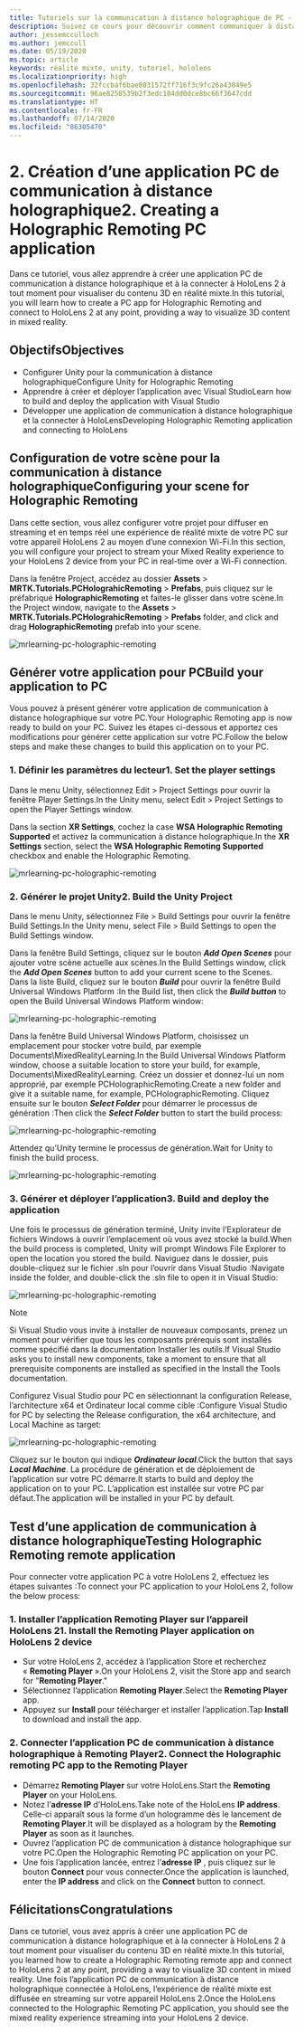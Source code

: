 ```yaml
---
title: Tutoriels sur la communication à distance holographique de PC - 2. Créer une application PC de communication à distance holographique
description: Suivez ce cours pour découvrir comment communiquer à distance une expérience de réalité mixte de votre PC à HoloLens 2.
author: jessemcculloch
ms.author: jemccull
ms.date: 05/19/2020
ms.topic: article
keywords: réalité mixte, unity, tutoriel, hololens
ms.localizationpriority: high
ms.openlocfilehash: 32fccbaf6bae8031572ff716f3c9fc26a43849e5
ms.sourcegitcommit: 96ae8258539b2f3edc104dd0dce8bc66f3647cdd
ms.translationtype: HT
ms.contentlocale: fr-FR
ms.lasthandoff: 07/14/2020
ms.locfileid: "86305470"
---
```

# <a name="2-creating-a-holographic-remoting-pc-application"></a><span data-ttu-id="9615c-105">2. Création d’une application PC de communication à distance holographique</span><span class="sxs-lookup"><span data-stu-id="9615c-105">2. Creating a Holographic Remoting PC application</span></span>

<span data-ttu-id="9615c-106">Dans ce tutoriel, vous allez apprendre à créer une application PC de communication à distance holographique et à la connecter à HoloLens 2 à tout moment pour visualiser du contenu 3D en réalité mixte.</span><span class="sxs-lookup"><span data-stu-id="9615c-106">In this tutorial, you will learn how to create a PC app for Holographic Remoting and connect to HoloLens 2 at any point, providing a way to visualize 3D content in mixed reality.</span></span>

## <a name="objectives"></a><span data-ttu-id="9615c-107">Objectifs</span><span class="sxs-lookup"><span data-stu-id="9615c-107">Objectives</span></span>

* <span data-ttu-id="9615c-108">Configurer Unity pour la communication à distance holographique</span><span class="sxs-lookup"><span data-stu-id="9615c-108">Configure Unity for Holographic Remoting</span></span>
* <span data-ttu-id="9615c-109">Apprendre à créer et déployer l’application avec Visual Studio</span><span class="sxs-lookup"><span data-stu-id="9615c-109">Learn how to build and deploy the application with Visual Studio</span></span>
* <span data-ttu-id="9615c-110">Développer une application de communication à distance holographique et la connecter à HoloLens</span><span class="sxs-lookup"><span data-stu-id="9615c-110">Developing Holographic Remoting application and connecting to HoloLens</span></span>

## <a name="configuring-your-scene-for-holographic-remoting"></a><span data-ttu-id="9615c-111">Configuration de votre scène pour la communication à distance holographique</span><span class="sxs-lookup"><span data-stu-id="9615c-111">Configuring your scene for Holographic Remoting</span></span>

<span data-ttu-id="9615c-112">Dans cette section, vous allez configurer votre projet pour diffuser en streaming et en temps réel une expérience de réalité mixte de votre PC sur votre appareil HoloLens 2 au moyen d’une connexion Wi-Fi.</span><span class="sxs-lookup"><span data-stu-id="9615c-112">In this section, you will configure your project to stream your Mixed Reality experience to your HoloLens 2 device from your PC in real-time over a Wi-Fi connection.</span></span>

<span data-ttu-id="9615c-113">Dans la fenêtre Project, accédez au dossier **Assets** > **MRTK.Tutorials.PCHolograhicRemoting** > **Prefabs**, puis cliquez sur le préfabriqué **HolographicRemoting** et faites-le glisser dans votre scène.</span><span class="sxs-lookup"><span data-stu-id="9615c-113">In the Project window, navigate to the **Assets** > **MRTK.Tutorials.PCHolograhicRemoting** > **Prefabs** folder, and click and drag **HolographicRemoting** prefab into your scene.</span></span>

![mrlearning-pc-holographic-remoting](images/mrlearning-pc-holographic-remoting/Tutorial2-Section1-Step1-1.png)

## <a name="build-your-application-to-pc"></a><span data-ttu-id="9615c-115">Générer votre application pour PC</span><span class="sxs-lookup"><span data-stu-id="9615c-115">Build your application to PC</span></span>

<span data-ttu-id="9615c-116">Vous pouvez à présent générer votre application de communication à distance holographique sur votre PC.</span><span class="sxs-lookup"><span data-stu-id="9615c-116">Your Holographic Remoting app is now ready to build on your PC.</span></span> <span data-ttu-id="9615c-117">Suivez les étapes ci-dessous et apportez ces modifications pour générer cette application sur votre PC.</span><span class="sxs-lookup"><span data-stu-id="9615c-117">Follow the below steps and make these changes to build this application on to your PC.</span></span>

### <a name="1-set-the-player-settings"></a><span data-ttu-id="9615c-118">1. Définir les paramètres du lecteur</span><span class="sxs-lookup"><span data-stu-id="9615c-118">1. Set the player settings</span></span>

<span data-ttu-id="9615c-119">Dans le menu Unity, sélectionnez Edit > Project Settings pour ouvrir la fenêtre Player Settings.</span><span class="sxs-lookup"><span data-stu-id="9615c-119">In the Unity menu, select Edit > Project Settings to open the Player Settings window.</span></span>

<span data-ttu-id="9615c-120">Dans la section **XR Settings**, cochez la case **WSA Holographic Remoting Supported** et activez la communication à distance holographique.</span><span class="sxs-lookup"><span data-stu-id="9615c-120">In the **XR Settings** section, select the **WSA Holographic Remoting Supported** checkbox and enable the Holographic Remoting.</span></span>

![mrlearning-pc-holographic-remoting](images/mrlearning-pc-holographic-remoting/Tutorial2-Section2-Step1-1.png)

### <a name="2-build-the-unity-project"></a><span data-ttu-id="9615c-122">2. Générer le projet Unity</span><span class="sxs-lookup"><span data-stu-id="9615c-122">2. Build the Unity Project</span></span>

<span data-ttu-id="9615c-123">Dans le menu Unity, sélectionnez File > Build Settings pour ouvrir la fenêtre Build Settings.</span><span class="sxs-lookup"><span data-stu-id="9615c-123">In the Unity menu, select File > Build Settings to open the Build Settings window.</span></span>

<span data-ttu-id="9615c-124">Dans la fenêtre Build Settings, cliquez sur le bouton ***Add Open Scenes*** pour ajouter votre scène actuelle aux scènes.</span><span class="sxs-lookup"><span data-stu-id="9615c-124">In the Build Settings window, click the ***Add Open Scenes*** button to add your current scene to the Scenes.</span></span> <span data-ttu-id="9615c-125">Dans la liste Build, cliquez sur le bouton ***Build*** pour ouvrir la fenêtre Build Universal Windows Platform :</span><span class="sxs-lookup"><span data-stu-id="9615c-125">In the Build list, then click the ***Build button*** to open the Build Universal Windows Platform window:</span></span>

![mrlearning-pc-holographic-remoting](images/mrlearning-pc-holographic-remoting/Tutorial2-Section2-Step2-1.png)

<span data-ttu-id="9615c-127">Dans la fenêtre Build Universal Windows Platform, choisissez un emplacement pour stocker votre build, par exemple Documents\MixedRealityLearning.</span><span class="sxs-lookup"><span data-stu-id="9615c-127">In the Build Universal Windows Platform window, choose a suitable location to store your build, for example, Documents\MixedRealityLearning.</span></span> <span data-ttu-id="9615c-128">Créez un dossier et donnez-lui un nom approprié, par exemple PCHolographicRemoting.</span><span class="sxs-lookup"><span data-stu-id="9615c-128">Create a new folder and give it a suitable name, for example, PCHolographicRemoting.</span></span> <span data-ttu-id="9615c-129">Cliquez ensuite sur le bouton ***Select Folder*** pour démarrer le processus de génération :</span><span class="sxs-lookup"><span data-stu-id="9615c-129">Then click the ***Select Folder*** button to start the build process:</span></span>

![mrlearning-pc-holographic-remoting](images/mrlearning-pc-holographic-remoting/Tutorial2-Section2-Step2-2.png)

<span data-ttu-id="9615c-131">Attendez qu’Unity termine le processus de génération.</span><span class="sxs-lookup"><span data-stu-id="9615c-131">Wait for Unity to finish the build process.</span></span>

![mrlearning-pc-holographic-remoting](images/mrlearning-pc-holographic-remoting/Tutorial2-Section2-Step2-3.png)

### <a name="3-build-and-deploy-the-application"></a><span data-ttu-id="9615c-133">3. Générer et déployer l’application</span><span class="sxs-lookup"><span data-stu-id="9615c-133">3. Build and deploy the application</span></span>

<span data-ttu-id="9615c-134">Une fois le processus de génération terminé, Unity invite l’Explorateur de fichiers Windows à ouvrir l’emplacement où vous avez stocké la build.</span><span class="sxs-lookup"><span data-stu-id="9615c-134">When the build process is completed, Unity will prompt Windows File Explorer to open the location you stored the build.</span></span> <span data-ttu-id="9615c-135">Naviguez dans le dossier, puis double-cliquez sur le fichier .sln pour l’ouvrir dans Visual Studio :</span><span class="sxs-lookup"><span data-stu-id="9615c-135">Navigate inside the folder, and double-click the .sln file to open it in Visual Studio:</span></span>

![mrlearning-pc-holographic-remoting](images/mrlearning-pc-holographic-remoting/Tutorial2-Section2-Step3-1.png)

> [!NOTE]
> <span data-ttu-id="9615c-137">Si Visual Studio vous invite à installer de nouveaux composants, prenez un moment pour vérifier que tous les composants prérequis sont installés comme spécifié dans la documentation Installer les outils.</span><span class="sxs-lookup"><span data-stu-id="9615c-137">If Visual Studio asks you to install new components, take a moment to ensure that all prerequisite components are installed as specified in the Install the Tools documentation.</span></span>

<span data-ttu-id="9615c-138">Configurez Visual Studio pour PC en sélectionnant la configuration Release, l’architecture x64 et Ordinateur local comme cible :</span><span class="sxs-lookup"><span data-stu-id="9615c-138">Configure Visual Studio for PC by selecting the Release configuration, the x64 architecture, and Local Machine as target:</span></span>

![mrlearning-pc-holographic-remoting](images/mrlearning-pc-holographic-remoting/Tutorial2-Section2-Step3-2.png)

<span data-ttu-id="9615c-140">Cliquez sur le bouton qui indique ***Ordinateur local***.</span><span class="sxs-lookup"><span data-stu-id="9615c-140">Click the button that says ***Local Machine***.</span></span> <span data-ttu-id="9615c-141">La procédure de génération et de déploiement de l’application sur votre PC démarre.</span><span class="sxs-lookup"><span data-stu-id="9615c-141">It starts to build and deploy the application on to your PC.</span></span> <span data-ttu-id="9615c-142">L’application est installée sur votre PC par défaut.</span><span class="sxs-lookup"><span data-stu-id="9615c-142">The application will be installed in your PC by default.</span></span>

## <a name="testing-holographic-remoting-remote-application"></a><span data-ttu-id="9615c-143">Test d’une application de communication à distance holographique</span><span class="sxs-lookup"><span data-stu-id="9615c-143">Testing Holographic Remoting remote application</span></span>

<span data-ttu-id="9615c-144">Pour connecter votre application PC à votre HoloLens 2, effectuez les étapes suivantes :</span><span class="sxs-lookup"><span data-stu-id="9615c-144">To connect your PC application to your HoloLens 2, follow the below process:</span></span>

### <a name="1-install-the-remoting-player-application-on-hololens-2-device"></a><span data-ttu-id="9615c-145">1. Installer l’application Remoting Player sur l’appareil HoloLens 2</span><span class="sxs-lookup"><span data-stu-id="9615c-145">1. Install the Remoting Player application on HoloLens 2 device</span></span>

* <span data-ttu-id="9615c-146">Sur votre HoloLens 2, accédez à l’application Store et recherchez « **Remoting Player** ».</span><span class="sxs-lookup"><span data-stu-id="9615c-146">On your HoloLens 2, visit the Store app and search for "**Remoting Player**."</span></span>
* <span data-ttu-id="9615c-147">Sélectionnez l’application **Remoting Player**.</span><span class="sxs-lookup"><span data-stu-id="9615c-147">Select the **Remoting Player** app.</span></span>
* <span data-ttu-id="9615c-148">Appuyez sur **Install** pour télécharger et installer l’application.</span><span class="sxs-lookup"><span data-stu-id="9615c-148">Tap **Install** to download and install the app.</span></span>

### <a name="2-connect-the-holographic-remoting-pc-app-to-the-remoting-player"></a><span data-ttu-id="9615c-149">2. Connecter l’application PC de communication à distance holographique à Remoting Player</span><span class="sxs-lookup"><span data-stu-id="9615c-149">2. Connect the Holographic remoting PC app to the Remoting Player</span></span>

* <span data-ttu-id="9615c-150">Démarrez **Remoting Player** sur votre HoloLens.</span><span class="sxs-lookup"><span data-stu-id="9615c-150">Start the **Remoting Player** on your HoloLens.</span></span>
* <span data-ttu-id="9615c-151">Notez l’**adresse IP** d’HoloLens.</span><span class="sxs-lookup"><span data-stu-id="9615c-151">Take note of the HoloLens **IP address**.</span></span> <span data-ttu-id="9615c-152">Celle-ci apparaît sous la forme d’un hologramme dès le lancement de **Remoting Player**.</span><span class="sxs-lookup"><span data-stu-id="9615c-152">It will be displayed as a hologram by the **Remoting Player** as soon as it launches.</span></span>
* <span data-ttu-id="9615c-153">Ouvrez l’application PC de communication à distance holographique sur votre PC.</span><span class="sxs-lookup"><span data-stu-id="9615c-153">Open the Holographic Remoting PC application on your PC.</span></span>
* <span data-ttu-id="9615c-154">Une fois l’application lancée, entrez l’**adresse IP** , puis cliquez sur le bouton **Connect** pour vous connecter.</span><span class="sxs-lookup"><span data-stu-id="9615c-154">Once the application is launched, enter the **IP address** and click on the **Connect**  button to connect.</span></span>

## <a name="congratulations"></a><span data-ttu-id="9615c-155">Félicitations</span><span class="sxs-lookup"><span data-stu-id="9615c-155">Congratulations</span></span>

<span data-ttu-id="9615c-156">Dans ce tutoriel, vous avez appris à créer une application PC de communication à distance holographique et à la connecter à HoloLens 2 à tout moment pour visualiser du contenu 3D en réalité mixte.</span><span class="sxs-lookup"><span data-stu-id="9615c-156">In this tutorial, you learned how to create a Holographic Remoting remote app and connect to HoloLens 2 at any point, providing a way to visualize 3D content in mixed reality.</span></span> <span data-ttu-id="9615c-157">Une fois l’application PC de communication à distance holographique connectée à HoloLens, l’expérience de réalité mixte est diffusée en streaming sur votre appareil HoloLens 2.</span><span class="sxs-lookup"><span data-stu-id="9615c-157">Once the HoloLens connected to the Holographic Remoting PC application, you should see the mixed reality experience streaming into your HoloLens 2 device.</span></span>
